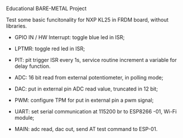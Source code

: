 Educational BARE-METAL Project

Test some basic funcitonality for NXP KL25 in FRDM board, without libraries.

-    GPIO IN / HW Interrupt: toggle blue led in ISR;

-    LPTMR: toggle red led in ISR;
    
-    PIT: pit trigger ISR every 1s, service routine increment a variable for delay function.
    
-    ADC: 16 bit read from external potentiometer, in polling mode;

-    DAC: put in external pin ADC read value, truncated in 12 bit;

-    PWM: configure TPM for put in external pin a pwm signal;

-    UART: set serial communication at 115200 br to ESP8266 -01, Wi-Fi module;
    
-    MAIN: adc read, dac out, send AT test command to ESP-01.
